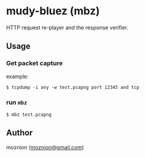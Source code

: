 # mudy-bluez (mbz)

HTTP request re-player and the response verifier.

## Usage

### Get packet capture

example:

```
$ tcpdump -i any -w test.pcapng port 12345 and tcp
```

### run `mbz`

```
$ mbz test.pcapng
```

## Author

moznion (<moznion@gmail.com>)

